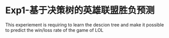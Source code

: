 # Exp1-基于决策树的英雄联盟胜负预测
This experiement is requiring to learn the descion tree and make it possible to predict the win/loss rate of the game of LOL 
